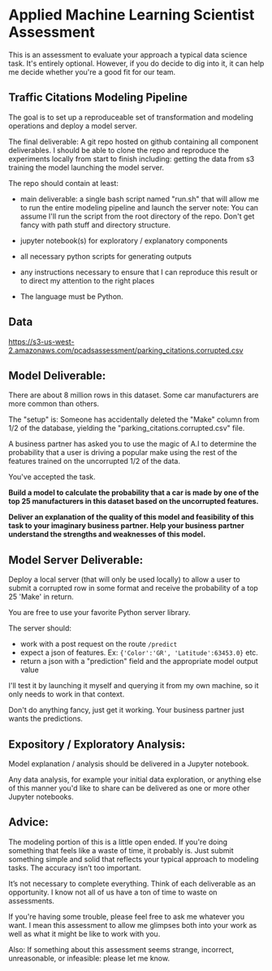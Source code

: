 # Applied Machine Learning Scientist Assessment
This is an assessment to evaluate your approach a typical data science task. It's entirely optional.  However, if you do decide to dig into it, it can help me decide whether you're a good fit for our team.

## Traffic Citations Modeling Pipeline

The goal is to set up a reproduceable set of transformation and modeling operations and deploy a model server.

The final deliverable: A git repo hosted on github containing all component deliverables.  I should be able to clone the repo and reproduce the experiments locally from start to finish including:
getting the data from s3
training the model
launching the model server.  

The repo should contain at least:
* main deliverable: a single bash script named "run.sh" that will allow me to run the entire modeling pipeline and launch the server
note: You can assume I'll run the script from the root directory of the repo.  Don't get fancy with path stuff and directory structure.
* jupyter notebook(s) for exploratory / explanatory components
* all necessary python scripts for generating outputs
* any instructions necessary to ensure that I can reproduce this result or to direct my attention to the right places

* The language must be Python.

## Data

https://s3-us-west-2.amazonaws.com/pcadsassessment/parking_citations.corrupted.csv


## Model Deliverable:

There are about 8 million rows in this dataset.  Some car manufacturers are more common than others.  

The "setup" is: Someone has accidentally deleted the "Make" column from 1/2 of the database, yielding the "parking_citations.corrupted.csv" file.

A business partner has asked you to use the magic of A.I to determine the probability that a user is driving a popular make using the rest of the features trained on the uncorrupted 1/2 of the data.

You've accepted the task.

**Build a model to calculate the probability that a car is made by one of the top 25 manufacturers in this dataset based on the uncorrupted features.**
        
**Deliver an explanation of the quality of this model and feasibility of this task to your imaginary business partner.  Help your business partner understand the strengths and weaknesses of this model.**

## Model Server Deliverable:
        
Deploy a local server (that will only be used locally) to allow a user to submit a corrupted row in some format and receive the probability of a top 25 'Make' in return.

You are free to use your favorite Python server library.

The server should: 
* work with a post request on the route `/predict`
* expect a json of features.  Ex: `{'Color':'GR', 'Latitude':63453.0}` etc.
* return a json with a "prediction" field and the appropriate model output value

I'll test it by launching it myself and querying it from my own machine, so it only needs to work in that context. 

Don't do anything fancy, just get it working.  Your business partner just wants the predictions.  


## Expository / Exploratory Analysis:

Model explanation / analysis should be delivered in a Jupyter notebook.  

Any data analysis, for example your initial data exploration, or anything else of this manner you'd like to share can be delivered as one or more other Jupyter notebooks.



## Advice:

The modeling portion of this is a little open ended.  If you're doing something that feels like a waste of time, it probably is.  Just submit something simple and solid that reflects your typical approach to modeling tasks.  The accuracy isn’t too important.

It’s not necessary to complete everything.  Think of each deliverable as an opportunity.  I know not all of us have a ton of time to waste on assessments.  

If you're having some trouble, please feel free to ask me whatever you want.  I mean this assessment to allow me glimpses both into your work as well as what it might be like to work with you.  

Also: If something about this assessment seems strange, incorrect, unreasonable, or infeasible: please let me know.  
